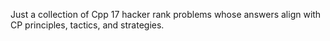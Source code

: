 Just a collection of Cpp 17 hacker rank problems whose answers align with CP principles, tactics, and strategies. 
